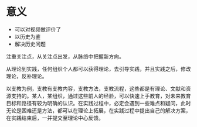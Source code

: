 # 意义

- 可以对视频做评价了
- 以历史为鉴
- 解决历史问题

注重关注点，从关注点出发，从脉络中把握新方向。

从理论到实践，任何组织个人都可以获得理论，去引导实践，并且实践之后，修改理论，反补理论。

以支教为例，支教有支教内容，支教方法，支教流程，这些都是有理论、文献和资源支持的。某人，某组织，通过这些前人的经验，可以快速上手教育，对未来教育目标和路径有较为明确的认识。在实践过程中，必定会遇到一些难点和疑问，此时无论是困难还是方法，都可以在理论上拓展，在实践过程中提出自己的解决方案，在实践结束后，一并提交至理论中心反馈。
